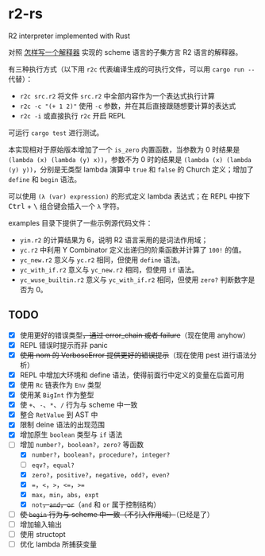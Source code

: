 # r2-rs
R2 interpreter implemented with Rust

对照 [怎样写一个解释器](http://www.yinwang.org/blog-cn/2012/08/01/interpreter) 实现的 scheme 语言的<del>子集</del>方言 R2 语言的解释器。

有三种执行方式（以下用 `r2c` 代表编译生成的可执行文件，可以用 `cargo run --` 代替）：
- `r2c src.r2` 将文件 `src.r2` 中全部内容作为一个表达式执行计算
- `r2c -c "(+ 1 2)"` 使用 `-c` 参数，并在其后直接跟随想要计算的表达式
- `r2c -i` 或直接执行 `r2c` 开启 REPL

可运行 `cargo test` 进行测试。

本实现相对于原始版本增加了一个 `is_zero` 内置函数，当参数为 0 时结果是 `(lambda (x) (lambda (y) x))`，参数不为 0 时的结果是 `(lambda (x) (lambda (y) y))`，分别是无类型 lambda 演算中 `true` 和 `false` 的 Church 定义；增加了 `define` 和 `begin` 语法。

可以使用 `(λ (var) expression)` 的形式定义 lambda 表达式；在 REPL 中按下 <kbd>Ctrl</kbd> + <kbd>\\</kbd> 组合键会插入一个 `λ` 字符。

examples 目录下提供了一些示例源代码文件：
- `yin.r2` 的计算结果为 6，说明 R2 语言采用的是词法作用域；
- `yc.r2` 中利用 Y Combinator 定义出递归的阶乘函数并计算了 `100!` 的值。
- `yc_new.r2` 意义与 `yc.r2` 相同，但使用 `define` 语法。
- `yc_with_if.r2` 意义与 `yc_new.r2` 相同，但使用 `if` 语法。
- `yc_wuse_builtin.r2` 意义与 `yc_with_if.r2` 相同，但使用 `zero?` 判断数字是否为 0。

## TODO

- [x] 使用更好的错误类型<del>，通过 error_chain 或者 failure</del>（现在使用 anyhow）
- [x] REPL 错误时提示而非 panic
- [x] <del>使用 nom 的 VerboseError 提供更好的错误提示</del>（现在使用 pest 进行语法分析）
- [x] REPL 中增加大环境和 define 语法，使得前面行中定义的变量在后面可用
- [x] 使用 `Rc` 链表作为 `Env` 类型
- [x] 使用某 `BigInt` 作为整型
- [x] 使 `+`、`-`、`*`、`/` 行为与 scheme 中一致
- [x] 整合 `RetValue` 到 AST 中
- [x] 限制 deine 语法的出现范围
- [x] 增加原生 `boolean` 类型与 `if` 语法
- [ ] 增加 `number?`，`boolean?`，`zero?` 等函数
  - [x] `number?`，`boolean?`，`procedure?`，`integer?`
  - [ ] `eqv?`，`equal?`
  - [x] `zero?`，`positive?`，`negative`，`odd?`，`even?`
  - [x] `=`，`<`，`>`，`<=`，`>=`
  - [x] `max`，`min`，`abs`，`expt`
  - [x] `not`<del>，`and`，`or`</del>（`and` 和 `or` 属于控制结构）
- [ ] <del>使 `begin` 行为与 scheme 中一致（不引入作用域）</del>（已经是了）
- [ ] 增加输入输出
- [ ] 使用 structopt
- [ ] 优化 lambda 所捕获变量
